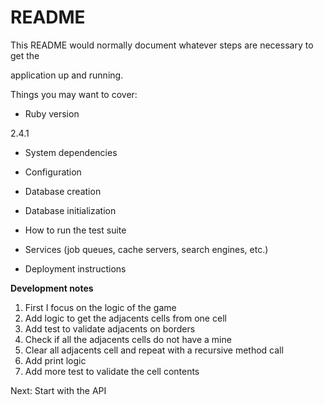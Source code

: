 #  README



This README would normally document whatever steps are necessary to get the

application up and running.



Things you may want to cover:



*  Ruby version

2.4.1



*  System dependencies



*  Configuration



*  Database creation



*  Database initialization



*  How to run the test suite



*  Services (job queues, cache servers, search engines, etc.)



*  Deployment instructions



**Development notes**
 1. First I focus on the logic of the game
 2. Add logic to get the adjacents cells from one cell
 3. Add test to validate adjacents on borders
 4. Check if all the adjacents cells do not have a mine
 5. Clear all adjacents cell and repeat with a recursive method call
 6. Add print logic
 7. Add more test to validate the cell contents

 Next:
 Start with the API
